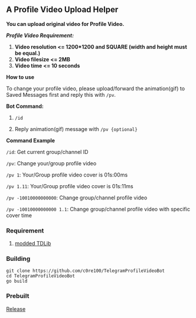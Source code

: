 ## A Profile Video Upload Helper

__You can upload original video for Profile Video.__

***Profile Video Requirement:***

1. __Video resolution <= 1200*1200 and SQUARE (width and height must be equal.)__
2. __Video filesize <= 2MB__
3. __Video time <= 10 seconds__

**How to use**

To change your profile video, please upload/forward the animation(gif) to Saved Messages first and reply this with `/pv`.

**Bot Command:**

1. `/id`

2. Reply animation(gif) message with `/pv {optional}`

**Command Example**

`/id`: Get current group/channel ID

`/pv`: Change your/group profile video

`/pv 1`: Your/Group profile video cover is 01s:00ms

`/pv 1.11`: Your/Group profile video cover is 01s:11ms

`/pv -10010000000000`: Change group/channel profile video

`/pv -10010000000000 1.1`: Change group/channel profile video with specific cover time

### Requirement
1. [modded TDLib](https://github.com/c0re100/td)

### Building

```
git clone https://github.com/c0re100/TelegramProfileVideoBot
cd TelegramProfileVideoBot
go build
```

### Prebuilt

[Release](https://github.com/c0re100/TelegramProfileVideoBot/releases)